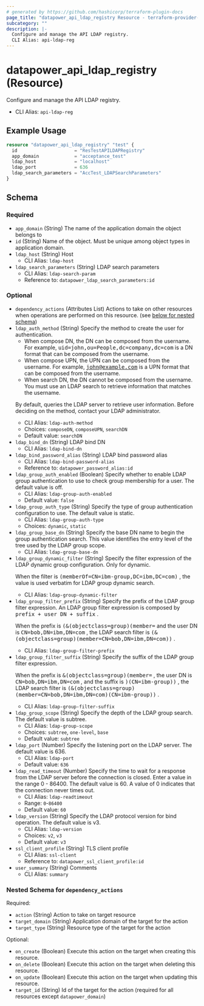 ```yaml
---
# generated by https://github.com/hashicorp/terraform-plugin-docs
page_title: "datapower_api_ldap_registry Resource - terraform-provider-datapower"
subcategory: ""
description: |-
  Configure and manage the API LDAP registry.
  CLI Alias: api-ldap-reg
---
```


# datapower_api_ldap_registry (Resource)

Configure and manage the API LDAP registry.
  - CLI Alias: `api-ldap-reg`

## Example Usage

```terraform
resource "datapower_api_ldap_registry" "test" {
  id                     = "ResTestAPILDAPRegistry"
  app_domain             = "acceptance_test"
  ldap_host              = "localhost"
  ldap_port              = 636
  ldap_search_parameters = "AccTest_LDAPSearchParameters"
}
```

<!-- schema generated by tfplugindocs -->
## Schema

### Required

- `app_domain` (String) The name of the application domain the object belongs to
- `id` (String) Name of the object. Must be unique among object types in application domain.
- `ldap_host` (String) Host
  - CLI Alias: `ldap-host`
- `ldap_search_parameters` (String) LDAP search parameters
  - CLI Alias: `ldap-search-param`
  - Reference to: `datapower_ldap_search_parameters:id`

### Optional

- `dependency_actions` (Attributes List) Actions to take on other resources when operations are performed on this resource. (see [below for nested schema](#nestedatt--dependency_actions))
- `ldap_auth_method` (String) Specify the method to create the user for authentication. <ul><li>When compose DN, the DN can be composed from the username. For example, <tt>uid=john,ou=People,dc=company,dc=com</tt> is a DN format that can be composed from the username.</li><li>When compose UPN, the UPN can be composed from the username. For example, <tt>john@example.com</tt> is a UPN format that can be composed from the username.</li><li>When search DN, the DN cannot be composed from the username. You must use an LDAP search to retrieve information that matches the username.</li></ul><p>By default, queries the LDAP server to retrieve user information. Before deciding on the method, contact your LDAP administrator.</p>
  - CLI Alias: `ldap-auth-method`
  - Choices: `composeDN`, `composeUPN`, `searchDN`
  - Default value: `searchDN`
- `ldap_bind_dn` (String) LDAP bind DN
  - CLI Alias: `ldap-bind-dn`
- `ldap_bind_password_alias` (String) LDAP bind password alias
  - CLI Alias: `ldap-bind-password-alias`
  - Reference to: `datapower_password_alias:id`
- `ldap_group_auth_enabled` (Boolean) Specify whether to enable LDAP group authentication to use to check group membership for a user. The default value is off.
  - CLI Alias: `ldap-group-auth-enabled`
  - Default value: `false`
- `ldap_group_auth_type` (String) Specify the type of group authentication configuration to use. The default value is static.
  - CLI Alias: `ldap-group-auth-type`
  - Choices: `dynamic`, `static`
- `ldap_group_base_dn` (String) Specify the base DN name to begin the group authentication search. This value identifies the entry level of the tree used by the LDAP group scope.
  - CLI Alias: `ldap-group-base-dn`
- `ldap_group_dynamic_filter` (String) Specify the filter expression of the LDAP dynamic group configuration. Only for dynamic. <p>When the filter is <tt>(memberOf=CN=ibm-group,DC=ibm,DC=com)</tt> , the value is used verbatim for LDAP group dynamic search.</p>
  - CLI Alias: `ldap-group-dynamic-filter`
- `ldap_group_filter_prefix` (String) Specify the prefix of the LDAP group filter expression. An LDAP group filter expression is composed by <tt>prefix + user DN + suffix</tt> . <p>When the prefix is <tt>(&amp;(objectclass=group)(member=</tt> and the user DN is <tt>CN=bob,DN=ibm,DN=com</tt> , the LDAP search filter is <tt>(&amp;(objectclass=group)(member=CN=bob,DN=ibm,DN=com))</tt> .</p>
  - CLI Alias: `ldap-group-filter-prefix`
- `ldap_group_filter_suffix` (String) Specify the suffix of the LDAP group filter expression. <p>When the prefix is <tt>&amp;(objectclass=group)(member=</tt> , the user DN is <tt>CN=bob,DN=ibm,DN=com</tt> , and the suffix is <tt>)(CN=ibm-group))</tt> , the LDAP search filter is <tt>(&amp;(objectclass=group)(member=CN=bob,DN=ibm,DN=com)(CN=ibm-group))</tt> .</p>
  - CLI Alias: `ldap-group-filter-suffix`
- `ldap_group_scope` (String) Specify the depth of the LDAP group search. The default value is subtree.
  - CLI Alias: `ldap-group-scope`
  - Choices: `subtree`, `one-level`, `base`
  - Default value: `subtree`
- `ldap_port` (Number) Specify the listening port on the LDAP server. The default value is 636.
  - CLI Alias: `ldap-port`
  - Default value: `636`
- `ldap_read_timeout` (Number) Specify the time to wait for a response from the LDAP server before the connection is closed. Enter a value in the range 0 - 86400. The default value is 60. A value of 0 indicates that the connection never times out.
  - CLI Alias: `ldap-readtimeout`
  - Range: `0`-`86400`
  - Default value: `60`
- `ldap_version` (String) Specify the LDAP protocol version for bind operation. The default value is v3.
  - CLI Alias: `ldap-version`
  - Choices: `v2`, `v3`
  - Default value: `v3`
- `ssl_client_profile` (String) TLS client profile
  - CLI Alias: `ssl-client`
  - Reference to: `datapower_ssl_client_profile:id`
- `user_summary` (String) Comments
  - CLI Alias: `summary`

<a id="nestedatt--dependency_actions"></a>
### Nested Schema for `dependency_actions`

Required:

- `action` (String) Action to take on target resource
- `target_domain` (String) Application domain of the target for the action
- `target_type` (String) Resource type of the target for the action

Optional:

- `on_create` (Boolean) Execute this action on the target when creating this resource.
- `on_delete` (Boolean) Execute this action on the target when deleting this resource.
- `on_update` (Boolean) Execute this action on the target when updating this resource.
- `target_id` (String) Id of the target for the action (required for all resources except `datapower_domain`)

